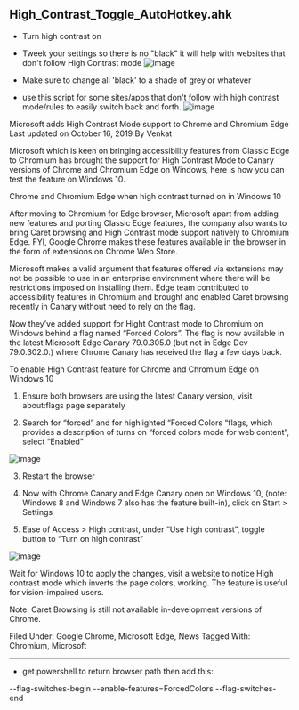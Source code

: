 ## High_Contrast_Toggle_AutoHotkey.ahk 

- Turn high contrast on
- Tweek your settings so there is no "black" it will help with websites that don't follow High Contrast mode
![image](https://user-images.githubusercontent.com/4307863/143724714-23b1f69c-b0e0-416e-bc93-ca7f3ce1913b.png)

 - Make sure to change all 'black' to a shade of grey or whatever
 - use this script for some sites/apps that don't follow with high
   contrast mode/rules to easily switch back and forth.
![image](https://user-images.githubusercontent.com/4307863/140933612-314f920d-801f-4975-a3bb-50eec14dda5a.png)


Microsoft adds High Contrast Mode support to Chrome and Chromium Edge
Last updated on October 16, 2019 By Venkat

Microsoft which is keen on bringing accessibility features from Classic Edge to Chromium has brought the support for High Contrast Mode to Canary versions of Chrome and Chromium Edge on Windows, here is how you can test the feature on Windows 10.

Chrome and Chromium Edge when high contrast turned on in Windows 10

After moving to Chromium for Edge browser, Microsoft apart from adding new features and porting Classic Edge features, the company also wants to bring Caret browsing and High Contrast mode support natively to Chromium Edge. FYI, Google Chrome makes these features available in the browser in the form of extensions on Chrome Web Store.

Microsoft makes a valid argument that features offered via extensions may not be possible to use in an enterprise environment where there will be restrictions imposed on installing them. Edge team contributed to accessibility features in Chromium and brought and enabled Caret browsing recently in Canary without need to rely on the flag.

Now they’ve added support for Hight Contrast mode to Chromium on Windows behind a flag named “Forced Colors”. The flag is now available in the latest Microsoft Edge Canary 79.0.305.0 (but not in Edge Dev 79.0.302.0.) where Chrome Canary has received the flag a few days back.

To enable High Contrast feature for Chrome and Chromium Edge on Windows 10

1. Ensure both browsers are using the latest Canary version, visit about:flags page separately

2. Search for “forced” and for highlighted “Forced Colors “flags, which provides a description of turns on “forced colors mode for web content”, select “Enabled”

![image](https://user-images.githubusercontent.com/4307863/143725262-d64ca45d-c323-45e0-8898-25a67ba5d08c.png)


3. Restart the browser

4.  Now with Chrome Canary and Edge Canary open on Windows 10, (note: Windows  8 and Windows 7 also has the feature built-in), click on Start > Settings

5. Ease of Access > High contrast, under  “Use high contrast”, toggle button to “Turn on high contrast”

![image](https://user-images.githubusercontent.com/4307863/143725265-6be95c9d-5475-450d-afc3-43d39e815ef1.png)

Wait for Windows 10 to apply the changes, visit a website to notice High contrast mode which inverts the page colors, working. The feature is useful for vision-impaired users.

Note: Caret Browsing is still not available in-development versions of Chrome.

Filed Under: Google Chrome, Microsoft Edge, News
Tagged With: Chromium, Microsoft



--------------
* get powershell to return browser path then add this: 

--flag-switches-begin --enable-features=ForcedColors --flag-switches-end 

